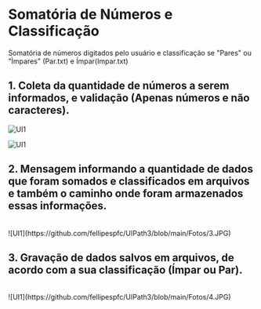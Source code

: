 # Somatória de Números e Classificação
Somatória de números digitados pelo usuário e classificação se "Pares" ou "Ìmpares" (Par.txt) e Ímpar(Impar.txt)


## 1. Coleta da quantidade de números a serem informados, e validação (Apenas números e não caracteres).
![UI1](https://github.com/fellipespfc/UIPath3/blob/main/Fotos/1.JPG)


![UI1](https://github.com/fellipespfc/UIPath3/blob/main/Fotos/2.JPG)


## 2. Mensagem informando a quantidade de dados que foram somados e classificados em arquivos e também o caminho onde foram armazenados essas informações.
<br>
![UI1](https://github.com/fellipespfc/UIPath3/blob/main/Fotos/3.JPG)


<h2>3. Gravação de dados salvos em arquivos, de acordo com a sua classificação (Ímpar ou Par).</h2><br>
![UI1](https://github.com/fellipespfc/UIPath3/blob/main/Fotos/4.JPG)
